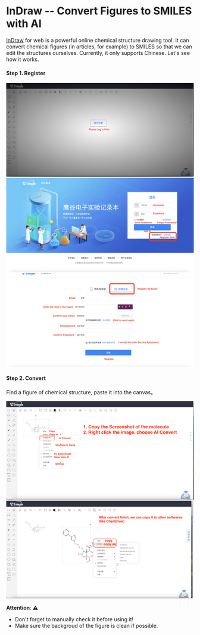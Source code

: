 # InDraw -- Convert Figures to SMILES with AI



[InDraw](https://indrawforweb.integle.com) for web is a powerful online chemical structure drawing tool. It can convert chemical figures (in articles, for example) to SMILES so that we can edit the structures ourselves. Currently, it only supports Chinese. Let's see how it works.

#### Step 1. Register
![Test](/img/OCR/1.png)
![Test](/img/OCR/2.png)
![Test](/img/OCR/3.png)

#### Step 2. Convert 
Find a figure of chemical structure, paste it into the canvas。

![Test](/img/OCR/4.png)
![Test](/img/OCR/5.png)

**Attention**: ⚠️ 
- Don't forget to manually check it before using it!
- Make sure the backgroud of the figure is clean if possible.
